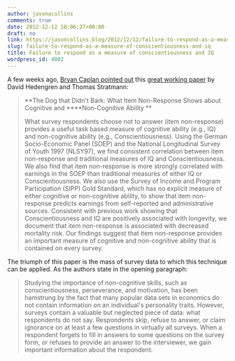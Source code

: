 ```yaml
---
author: jasonacollins
comments: true
date: 2012-12-12 10:06:27+00:00
draft: no
link: https://jasoncollins.blog/2012/12/12/failure-to-respond-as-a-measure-of-conscientiousness-and-iq/
slug: failure-to-respond-as-a-measure-of-conscientiousness-and-iq
title: Failure to respond as a measure of conscientiousness and IQ
wordpress_id: 4802
---
```


A few weeks ago, [Bryan Caplan pointed out](http://econlog.econlib.org/archives/2012/11/hedengrens_dog.html) this [great working paper](https://dl.dropbox.com/u/6776620/Papers/The%20dog%20that%20didnt%20bark%2011-8-2012.pdf) by David Hedengren and Thomas Stratmann:


<blockquote>**The Dog that Didn't Bark: What Item Non-Response Shows about Cognitive and ****Non-Cognitive Ability **

What survey respondents choose not to answer (item non-response) provides a useful task based measure of cognitive ability (e.g., IQ) and non-cognitive ability (e.g., Conscientiousness). Using the German Socio-Economic Panel (SOEP) and the National Longitudinal Survey of Youth 1997 (NLSY97), we find consistent correlation between item non-response and traditional measures of IQ and Conscientiousness. We also find that item non-response is more strongly correlated with earnings in the SOEP than traditional measures of either IQ or Conscientiousness. We also use the Survey of Income and Program Participation (SIPP) Gold Standard, which has no explicit measure of either cognitive or non-cognitive ability, to show that item non-response predicts earnings from self-reported and administrative sources. Consistent with previous work showing that Conscientiousness and IQ are positively associated with longevity, we document that item non-response is associated with decreased mortality risk. Our findings suggest that item non-response provides an important measure of cognitive and non-cognitive ability that is contained on every survey.</blockquote>


The triumph of this paper is the mass of survey data to which this technique can be applied. As the authors state in the opening paragraph:


<blockquote>Studying the importance of non-cognitive skills, such as conscientiousness, perseverance, and motivation, has been hamstrung by the fact that many popular data sets in economics do not contain information on an individual's personality traits. However, surveys contain a valuable but neglected piece of data: what respondents do not say. Respondents skip, refuse to answer, or claim ignorance on at least a few questions in virtually all surveys. When a respondent forgets to fill in answers to some questions on the survey form, or refuses to provide an answer to the interviewer, we gain important information about the respondent.</blockquote>
